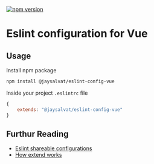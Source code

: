 [![npm version](https://badge.fury.io/js/%40jaysalvat%2Feslint-config-vue.svg)](https://badge.fury.io/js/%40jaysalvat%2Feslint-config-vue)

Eslint configuration for Vue
============================

## Usage

Install npm package

```sh
npm install @jaysalvat/eslint-config-vue
```

Inside your project `.eslintrc` file

```js
{
    extends: "@jaysalvat/eslint-config-vue"
}
```

## Furthur Reading

* [Eslint shareable configurations](http://eslint.org/docs/developer-guide/shareable-configs)
* [How extend works](https://github.com/eslint/eslint/blob/master/docs/user-guide/configuring.md#extending-configuration-files)